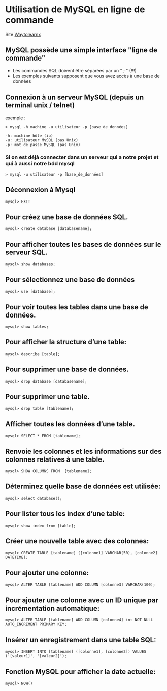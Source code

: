 # Utilisation de MySQL en ligne de commande

Site [Waytolearnx](https://waytolearnx.com/2019/09/liste-des-commandes-mysql.html)

## MySQL possède une simple interface "ligne de commande"

- Les commandes SQL doivent être séparées par un " ; " (!!!)
- Les exemples suivants supposent que vous avez accès à une base de données

## Connexion à un serveur MySQL (depuis un terminal unix / telnet)

exemple :

    > mysql -h machine -u utilisateur -p [base_de_données]

    -h: machine hôte (ip)
    -u: utilisateur MySQL (pas Unix)
    -p: mot de passe MySQL (pas Unix)

### Si on est déjà connecter dans un serveur qui a notre projet et qui à aussi notre bdd mysql

    > mysql -u utilisateur -p [base_de_données]

## Déconnexion à Mysql

    mysql> EXIT

## Pour créez une base de données SQL.

    mysql> create database [databasename];

## Pour afficher toutes les bases de données sur le serveur SQL.

    mysql> show databases;

## Pour sélectionnez une base de données

    mysql> use [database];

## Pour voir toutes les tables dans une base de données.

    mysql> show tables;

## Pour afficher la structure d’une table:

    mysql> describe [table];

## Pour supprimer une base de données.

    mysql> drop database [databasename];

## Pour supprimer une table.

    mysql> drop table [tablename];

## Afficher toutes les données d’une table.

    mysql> SELECT * FROM [tablename];

## Renvoie les colonnes et les informations sur des colonnes relatives à une table.

    mysql> SHOW COLUMNS FROM  [tablename];

## Déterminez quelle base de données est utilisée:

    mysql> select database();

## Pour lister tous les index d’une table:

    mysql> show index from [table];

## Créer une nouvelle table avec des colonnes:

    mysql> CREATE TABLE [tablename] ([colonne1] VARCHAR(50), [colonne2] DATETIME);

## Pour ajouter une colonne:

    mysql> ALTER TABLE [tablename] ADD COLUMN [colonne3] VARCHAR(100);

## Pour ajouter une colonne avec un ID unique par incrémentation automatique:

    mysql> ALTER TABLE [tablename] ADD COLUMN [colonne4] int NOT NULL AUTO_INCREMENT PRIMARY KEY;

## Insérer un enregistrement dans une table SQL:

    mysql> INSERT INTO [tablename] ([colonne1], [colonne2]) VALUES ('[valeur1]', '[valeur2]');

## Fonction MySQL pour afficher la date actuelle:

    mysql> NOW()